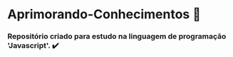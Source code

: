# Aprimorando-Conhecimentos :mag_right:

### Repositório criado para estudo na linguagem de programação 'Javascript'.  :heavy_check_mark:
